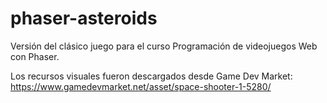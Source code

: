 # phaser-asteroids
Versión del clásico juego para el curso Programación de videojuegos Web con Phaser.


Los recursos visuales fueron descargados desde Game Dev Market: https://www.gamedevmarket.net/asset/space-shooter-1-5280/


